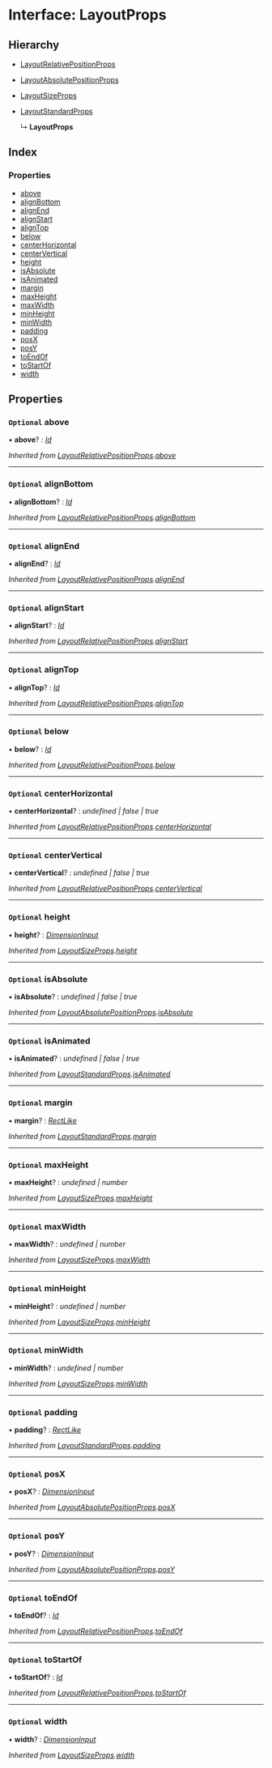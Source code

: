 # Interface: LayoutProps

## Hierarchy

* [LayoutRelativePositionProps](layoutrelativepositionprops.md)

* [LayoutAbsolutePositionProps](layoutabsolutepositionprops.md)

* [LayoutSizeProps](layoutsizeprops.md)

* [LayoutStandardProps](layoutstandardprops.md)

  ↳ **LayoutProps**

## Index

### Properties

* [above](layoutprops.md#optional-above)
* [alignBottom](layoutprops.md#optional-alignbottom)
* [alignEnd](layoutprops.md#optional-alignend)
* [alignStart](layoutprops.md#optional-alignstart)
* [alignTop](layoutprops.md#optional-aligntop)
* [below](layoutprops.md#optional-below)
* [centerHorizontal](layoutprops.md#optional-centerhorizontal)
* [centerVertical](layoutprops.md#optional-centervertical)
* [height](layoutprops.md#optional-height)
* [isAbsolute](layoutprops.md#optional-isabsolute)
* [isAnimated](layoutprops.md#optional-isanimated)
* [margin](layoutprops.md#optional-margin)
* [maxHeight](layoutprops.md#optional-maxheight)
* [maxWidth](layoutprops.md#optional-maxwidth)
* [minHeight](layoutprops.md#optional-minheight)
* [minWidth](layoutprops.md#optional-minwidth)
* [padding](layoutprops.md#optional-padding)
* [posX](layoutprops.md#optional-posx)
* [posY](layoutprops.md#optional-posy)
* [toEndOf](layoutprops.md#optional-toendof)
* [toStartOf](layoutprops.md#optional-tostartof)
* [width](layoutprops.md#optional-width)

## Properties

### `Optional` above

• **above**? : *[Id](../README.md#id)*

*Inherited from [LayoutRelativePositionProps](layoutrelativepositionprops.md).[above](layoutrelativepositionprops.md#optional-above)*

___

### `Optional` alignBottom

• **alignBottom**? : *[Id](../README.md#id)*

*Inherited from [LayoutRelativePositionProps](layoutrelativepositionprops.md).[alignBottom](layoutrelativepositionprops.md#optional-alignbottom)*

___

### `Optional` alignEnd

• **alignEnd**? : *[Id](../README.md#id)*

*Inherited from [LayoutRelativePositionProps](layoutrelativepositionprops.md).[alignEnd](layoutrelativepositionprops.md#optional-alignend)*

___

### `Optional` alignStart

• **alignStart**? : *[Id](../README.md#id)*

*Inherited from [LayoutRelativePositionProps](layoutrelativepositionprops.md).[alignStart](layoutrelativepositionprops.md#optional-alignstart)*

___

### `Optional` alignTop

• **alignTop**? : *[Id](../README.md#id)*

*Inherited from [LayoutRelativePositionProps](layoutrelativepositionprops.md).[alignTop](layoutrelativepositionprops.md#optional-aligntop)*

___

### `Optional` below

• **below**? : *[Id](../README.md#id)*

*Inherited from [LayoutRelativePositionProps](layoutrelativepositionprops.md).[below](layoutrelativepositionprops.md#optional-below)*

___

### `Optional` centerHorizontal

• **centerHorizontal**? : *undefined | false | true*

*Inherited from [LayoutRelativePositionProps](layoutrelativepositionprops.md).[centerHorizontal](layoutrelativepositionprops.md#optional-centerhorizontal)*

___

### `Optional` centerVertical

• **centerVertical**? : *undefined | false | true*

*Inherited from [LayoutRelativePositionProps](layoutrelativepositionprops.md).[centerVertical](layoutrelativepositionprops.md#optional-centervertical)*

___

### `Optional` height

• **height**? : *[DimensionInput](../README.md#dimensioninput)*

*Inherited from [LayoutSizeProps](layoutsizeprops.md).[height](layoutsizeprops.md#optional-height)*

___

### `Optional` isAbsolute

• **isAbsolute**? : *undefined | false | true*

*Inherited from [LayoutAbsolutePositionProps](layoutabsolutepositionprops.md).[isAbsolute](layoutabsolutepositionprops.md#optional-isabsolute)*

___

### `Optional` isAnimated

• **isAnimated**? : *undefined | false | true*

*Inherited from [LayoutStandardProps](layoutstandardprops.md).[isAnimated](layoutstandardprops.md#optional-isanimated)*

___

### `Optional` margin

• **margin**? : *[RectLike](../README.md#rectlike)*

*Inherited from [LayoutStandardProps](layoutstandardprops.md).[margin](layoutstandardprops.md#optional-margin)*

___

### `Optional` maxHeight

• **maxHeight**? : *undefined | number*

*Inherited from [LayoutSizeProps](layoutsizeprops.md).[maxHeight](layoutsizeprops.md#optional-maxheight)*

___

### `Optional` maxWidth

• **maxWidth**? : *undefined | number*

*Inherited from [LayoutSizeProps](layoutsizeprops.md).[maxWidth](layoutsizeprops.md#optional-maxwidth)*

___

### `Optional` minHeight

• **minHeight**? : *undefined | number*

*Inherited from [LayoutSizeProps](layoutsizeprops.md).[minHeight](layoutsizeprops.md#optional-minheight)*

___

### `Optional` minWidth

• **minWidth**? : *undefined | number*

*Inherited from [LayoutSizeProps](layoutsizeprops.md).[minWidth](layoutsizeprops.md#optional-minwidth)*

___

### `Optional` padding

• **padding**? : *[RectLike](../README.md#rectlike)*

*Inherited from [LayoutStandardProps](layoutstandardprops.md).[padding](layoutstandardprops.md#optional-padding)*

___

### `Optional` posX

• **posX**? : *[DimensionInput](../README.md#dimensioninput)*

*Inherited from [LayoutAbsolutePositionProps](layoutabsolutepositionprops.md).[posX](layoutabsolutepositionprops.md#optional-posx)*

___

### `Optional` posY

• **posY**? : *[DimensionInput](../README.md#dimensioninput)*

*Inherited from [LayoutAbsolutePositionProps](layoutabsolutepositionprops.md).[posY](layoutabsolutepositionprops.md#optional-posy)*

___

### `Optional` toEndOf

• **toEndOf**? : *[Id](../README.md#id)*

*Inherited from [LayoutRelativePositionProps](layoutrelativepositionprops.md).[toEndOf](layoutrelativepositionprops.md#optional-toendof)*

___

### `Optional` toStartOf

• **toStartOf**? : *[Id](../README.md#id)*

*Inherited from [LayoutRelativePositionProps](layoutrelativepositionprops.md).[toStartOf](layoutrelativepositionprops.md#optional-tostartof)*

___

### `Optional` width

• **width**? : *[DimensionInput](../README.md#dimensioninput)*

*Inherited from [LayoutSizeProps](layoutsizeprops.md).[width](layoutsizeprops.md#optional-width)*
